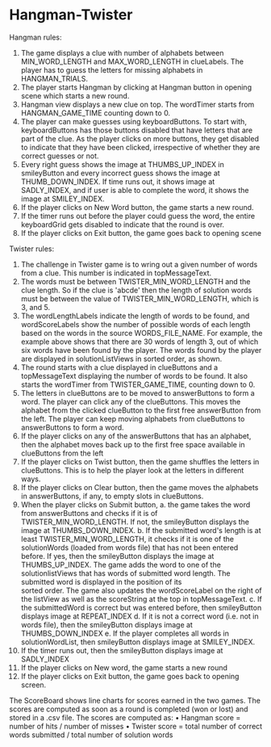 # Hangman-Twister

Hangman rules:
1. The game displays a clue with number of alphabets between MIN_WORD_LENGTH and MAX_WORD_LENGTH in clueLabels. The player has to guess the letters for missing alphabets in HANGMAN_TRIALS.
2. The player starts Hangman by clicking at Hangman button in opening scene which starts a new round.
3. Hangman view displays a new clue on top. The wordTimer starts from HANGMAN_GAME_TIME counting down to 0.
4. The player can make guesses using keyboardButtons. To start with, keyboardButtons has those buttons disabled that have letters that are part of the clue. As the player clicks on more buttons, they get disabled to indicate that they have been clicked, irrespective of whether they are correct guesses or not.
5. Every right guess shows the image at THUMBS_UP_INDEX in smileyButton and every incorrect guess shows the image at THUMB_DOWN_INDEX. If time runs out, it shows image at SADLY_INDEX, and if user is able to complete the word, it shows the image at SMILEY_INDEX.
6. If the player clicks on New Word button, the game starts a new round.
7. If the timer runs out before the player could guess the word, the entire keyboardGrid gets disabled to indicate that the round is over.
8. If the player clicks on Exit button, the game goes back to opening scene

Twister rules:
1. The challenge in Twister game is to wring out a given number of words from a clue. This number is indicated in topMessageText.
2. The words must be between TWISTER_MIN_WORD_LENGTH and the clue length. So if the clue is 'abcde' then the length of solution words must be between the value of TWISTER_MIN_WORD_LENGTH, which is 3, and 5.
3. The wordLengthLabels indicate the length of words to be found, and wordScoreLabels show the number of possible words of each length based on the words in the source WORDS_FILE_NAME. For example, the example above shows that there are 30 words of length 3, out of which six words have been found by the player. The words found by the player are displayed in solutionListViews in sorted order, as shown.
4. The round starts with a clue displayed in clueButtons and a topMessageText displaying the number of words to be found. It also starts the wordTimer from TWISTER_GAME_TIME, counting down to 0.
5. The letters in clueButtons are to be moved to answerButtons to form a word. The player can click any of the clueButtons. This moves the alphabet from the clicked clueButton to the first free answerButton from the left. The player can keep moving alphabets from clueButtons to answerButtons to form a word.
6. If the player clicks on any of the answerButtons that has an alphabet, then the alphabet moves back up to the first free space available in clueButtons from the left
7. If the player clicks on Twist button, then the game shuffles the letters in clueButtons. This is to help the player look at the letters in different ways.
8. If the player clicks on Clear button, then the game moves the alphabets in answerButtons, if any, to empty slots in clueButtons.
9. When the player clicks on Submit button,
   a. the game takes the word from answerButtons and checks if it is of TWISTER_MIN_WORD_LENGTH. If not, the smileyButton displays the      image at THUMBS_DOWN_INDEX.
   b. If the submitted word's length is at least TWISTER_MIN_WORD_LENGTH, it checks if it is one of the solutionWords (loaded from words    file) that has not been entered before. If yes, then the smileyButton displays the image at THUMBS_UP_INDEX. The game adds the word      to one of the solutionlistViews that has words of submitted word length. The submitted word is displayed in the position of its     
   sorted order. The game also updates the wordScoreLabel on the right of the listView as well as the scoreString at the top in
   topMessageText.
   c. If the submittedWord is correct but was entered before, then smileyButton displays image at REPEAT_INDEX
   d. If it is not a correct word (i.e. not in words file), then the smileyButton displays image at THUMBS_DOWN_INDEX
   e. If the player completes all words in solutionWordList, then smileyButton displays image at SMILEY_INDEX.
10. If the timer runs out, then the smileyButton displays image at SADLY_INDEX
11. If the player clicks on New word, the game starts a new round
12. If the player clicks on Exit button, the game goes back to opening screen.

The ScoreBoard shows line charts for scores earned in the two games. The scores are computed as soon as a round is completed (won or lost) and stored in a .csv file. The scores are computed as:
• Hangman score = number of hits / number of misses
• Twister score = total number of correct words submitted / total number of solution words

